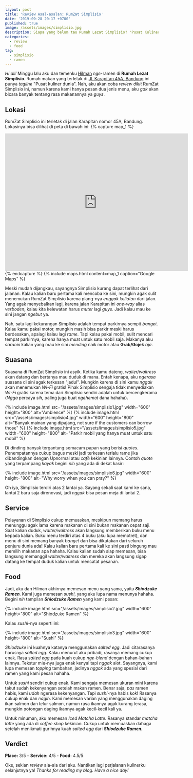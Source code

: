 ```yaml
---
layout: post
title: 'Review Asal-asalan: RumZat Simplisio'
date: '2019-09-28 20:17 +0700'
published: true
image: /assets/images/simplisio.jpg
description: Siapa yang belum tau Rumah Lezat Simplisio? 'Pusat Kuliner Dunia' yang terletak di Bandung ini menarik untuk dikunjungi loh! Check my review.
categories:
  - review
  - food
tag:
  - simplisio
  - ramen
---
```

_Hi all!_ Minggu lalu aku dan temenku [Hilman](https://twitter.com/adiW_hilman) _nge_-ramen di **Rumah Lezat Simplisio**. Rumah makan yang terletak di [Jl. Karapitan 45A, Bandung](https://goo.gl/maps/e86oV9muoDnNU8ScA) ini punya _tagline_ "Pusat kuliner dunia". Nah, aku akan coba _review dikit_ RumZat Simplisio ini, namun karena kami hanya pesan dua jenis menu, aku _gak_ akan bicara banyak tentang rasa makanannya ya _guys_.

## Lokasi

RumZat Simplisio ini terletak di jalan Karapitan nomor 45A, Bandung. Lokasinya bisa dilihat di peta di bawah ini:
{% capture map_1 %}
<iframe src="https://www.google.com/maps/embed?pb=!1m18!1m12!1m3!1d3960.701735658459!2d107.61506721538433!3d-6.926211569720651!2m3!1f0!2f0!3f0!3m2!1i1024!2i768!4f13.1!3m3!1m2!1s0x2e68e62a4719e4a1%3A0xd475d26f7e9e047e!2sRumah%20Lezat%20Simplisio!5e0!3m2!1sen!2sid!4v1644343998841!5m2!1sen!2sid" width="600" height="450" style="border:0;" allowfullscreen="" loading="lazy"></iframe>
{% endcapture %}
{% include maps.html content=map_1 caption="Google Maps" %}

Meski mudah dijangkau, sayangnya Simplisio kurang dapat terlihat dari jalanan. Kalau kalian baru pertama kali mencoba ke sini, mungkin agak sulit menemukan RumZat Simplisio karena plang-nya _enggak keliatan_ dari jalan. Yang agak menyebalkan lagi, karena jalan Karapitan ini _one-way_ alias _verboden_, kalau kita kelewatan harus _muter_ lagi _guys_. Jadi kalau mau ke sini jangan _ngebut_ ya.

Nah, satu lagi kekurangan Simplisio adalah tempat parkirnya sempit _banget_. Kalau kamu pakai motor, mungkin masih bisa parkir meski harus berdesakan, apalagi kalau lagi _rame_. Tapi kalau pakai mobil, sulit mencari tempat parkirnya, karena hanya muat untuk satu mobil saja. Makanya aku _saranin_ kalian yang mau ke sini _mending_ naik motor atau **Grab/Gojek** _aja_.

## Suasana

Suasana di RumZat Simplisio ini asyik. Ketika kamu dateng, _waiter/waitress_ akan datang dan bertanya mau duduk di mana. Entah kenapa, aku _ngerasa_ suasana di sini agak terkesan "jadul". Mungkin karena di sini kamu _nggak_ akan menemukan _Wi-Fi_ gratis! Pihak Simplisio sengaja tidak menyediakan _Wi-Fi_ gratis karena tema dari Simplisio sendiri adalah untuk bercengkerama (_Ngga_ percaya _sih_, paling juga buat _ngehemat_ dana hahaha).

{% include image.html src="/assets/images/simplisio1.jpg" width="600" height="800" alt="Ambience" %}
{% include image.html src="/assets/images/simplisio4.jpg" width="600" height="800" alt="Banyak mainan yang dipajang, not sure if the customers can borrow those" %}
{% include image.html src="/assets/images/simplisio5.jpg" width="600" height="800" alt="Parkir mobil yang hanya muat untuk satu mobil" %}

Di dinding banyak tergantung semacam papan yang berisi _quotes_. Penempatannya cukup bagus meski jadi terkesan terlalu rame jika dibandingkan dengan Upnormal atau _cafè_ kekinian lainnya. Contoh _quote_ yang terpampang _kayak_ begini _nih_ yang ada di dekat kasir:

{% include image.html src="/assets/images/simplisio6.jpg" width="600" height="800" alt="Why worry when you can pray?" %}

Oh iya, Simplisio terdiri atas 2 lantai ya. Sayang sekali saat kami ke sana, lantai 2 baru saja direnovasi, jadi _nggak_ bisa pesan meja di lantai 2.

## Service

Pelayanan di Simplisio cukup memuaskan, meskipun memang harus menunggu agak lama karena makanan di sini bukan makanan cepat saji. Saat kalian duduk, _waiter/waitress_ akan langsung memberikan buku menu kepada kalian. Buku menu terdiri atas 4 buku (aku lupa memotret), dan menu di sini memang banyak _banget_ dan bisa dikatakan dari seluruh penjuru dunia ada! Kalau kalian baru pertama kali ke sini pasti bingung mau memilih makanan apa hahaha. Kalau kalian sudah siap memesan, bisa langsung memanggil _waiter/waitress_ dan mereka akan langsung sigap datang ke tempat duduk kalian untuk mencatat pesanan.

## Food

Jadi, aku dan Hilman akhirnya memesan menu yang sama, yaitu ***Shiodzuke Ramen***. Kami juga memesan _sushi_, yang aku lupa nama menunya hahaha. Begini _nih_ tampilan ***Shiodzuke Ramen*** yang kami pesan:

{% include image.html src="/assets/images/simplisio2.jpg" width="600" height="800" alt="Shiodzuke Ramen" %}

Kalau _sushi_-nya seperti ini:

{% include image.html src="/assets/images/simplisio3.jpg" width="600" height="800" alt="Sushi" %}

_Shiodzuke_ ini kuahnya katanya menggunakan _salted egg_. Jadi citarasanya harusnya _salted egg_. Kalau menurut aku pribadi, rasanya memang cukup enak. Rasa _salted egg_ pada kuah cukup _nge-blend_ dengan bahan-bahan lainnya. Tekstur mie-nya juga enak kenyal tapi _nggak_ alot. Sayangnya, kami lupa memesan _topping_ tambahan, jadinya _nggak_ ada yang spesial dari ramen yang kami pesan hahaha.

Untuk _sushi_ sendiri cukup enak. Kami sengaja memesan ukuran mini karena takut sudah kekenyangan setelah makan ramen. Benar saja, _pas_ ramen habis, kami _udah_ ngerasa kekenyangan. Tapi _sushi_-nya habis _kok_! Rasanya cukup enak dan _nagih_. Kami memesan varian yang menggunakan daging ikan salmon dan telur salmon, namun rasa ikannya agak kurang terasa, mungkin potongan daging ikannya agak kecil-kecil kali ya.

Untuk minuman, aku memesan _Iced Matcha Latte_. Rasanya standar _matcha latte_ yang ada di _coffee shop_ kekinian. Cukup untuk memuaskan dahaga setelah menikmati gurihnya kuah _salted egg_ dari ***Shiodzuke Ramen***.

## Verdict

**Place:** 3/5 -
**Service:** 4/5 -
**Food:** 4.5/5

Oke, sekian _review_ ala-ala dari aku. Nantikan lagi perjalanan kulinerku selanjutnya ya! _Thanks for reading my blog. Have a nice day!_
